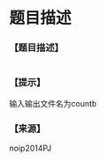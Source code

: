 # 题目描述


<h3>
【题目描述】
</h3>
<img src="/upload/image/20190830/20190830084010_37935.jpg" alt=""/> 
<h3>
【提示】
</h3>
<p>
输入输出文件名为countb
</p>
<h3>
【来源】
</h3>
<p>
noip2014PJ
</p>
